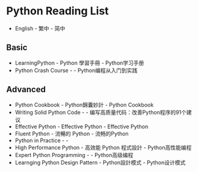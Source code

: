 # Python Reading List

- English - 繁中 - 简中

## Basic

- LearningPython - Python 學習手冊 - Python学习手册
- Python Crash Course - - Python编程从入门到实践

## Advanced

- Python Cookbook - Python錦囊妙計 - Python Cookbook
- Writing Solid Python Code - - 编写高质量代码：改善Python程序的91个建议
- Effective Python - Effective Python - Effective Python
- Fluent Python - 流暢的 Python - 流畅的Python
- Python in Practice - - 
- High Performance Python - 高效能 Python 程式設計 - Python高性能编程
- Expert Python Programming - - Python高级编程
- Learnging Python Design Pattern - Python設計模式 - Python设计模式
